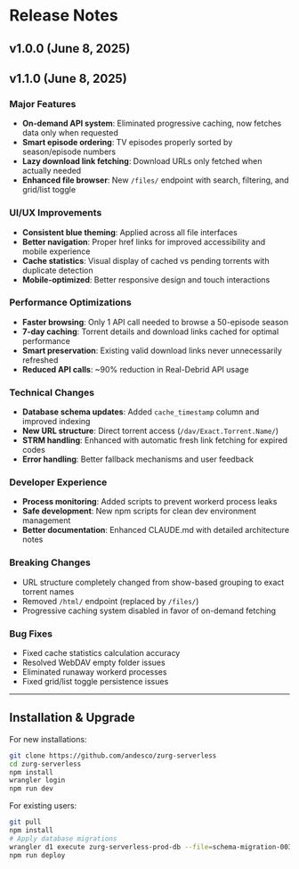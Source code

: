 # Release Notes

## v1.0.0 (June 8, 2025)

## v1.1.0 (June 8, 2025)

### Major Features
- **On-demand API system**: Eliminated progressive caching, now fetches data only when requested
- **Smart episode ordering**: TV episodes properly sorted by season/episode numbers  
- **Lazy download link fetching**: Download URLs only fetched when actually needed
- **Enhanced file browser**: New `/files/` endpoint with search, filtering, and grid/list toggle

### UI/UX Improvements  
- **Consistent blue theming**: Applied across all file interfaces
- **Better navigation**: Proper href links for improved accessibility and mobile experience
- **Cache statistics**: Visual display of cached vs pending torrents with duplicate detection
- **Mobile-optimized**: Better responsive design and touch interactions

### Performance Optimizations
- **Faster browsing**: Only 1 API call needed to browse a 50-episode season
- **7-day caching**: Torrent details and download links cached for optimal performance
- **Smart preservation**: Existing valid download links never unnecessarily refreshed
- **Reduced API calls**: ~90% reduction in Real-Debrid API usage

### Technical Changes
- **Database schema updates**: Added `cache_timestamp` column and improved indexing
- **New URL structure**: Direct torrent access (`/dav/Exact.Torrent.Name/`)
- **STRM handling**: Enhanced with automatic fresh link fetching for expired codes
- **Error handling**: Better fallback mechanisms and user feedback

### Developer Experience
- **Process monitoring**: Added scripts to prevent workerd process leaks
- **Safe development**: New npm scripts for clean dev environment management
- **Better documentation**: Enhanced CLAUDE.md with detailed architecture notes

### Breaking Changes
- URL structure completely changed from show-based grouping to exact torrent names
- Removed `/html/` endpoint (replaced by `/files/`)
- Progressive caching system disabled in favor of on-demand fetching

### Bug Fixes
- Fixed cache statistics calculation accuracy
- Resolved WebDAV empty folder issues
- Eliminated runaway workerd processes
- Fixed grid/list toggle persistence issues

---

## Installation & Upgrade

For new installations:
```bash
git clone https://github.com/andesco/zurg-serverless
cd zurg-serverless
npm install
wrangler login
npm run dev
```

For existing users:
```bash
git pull
npm install
# Apply database migrations
wrangler d1 execute zurg-serverless-prod-db --file=schema-migration-003.sql
npm run deploy
```
